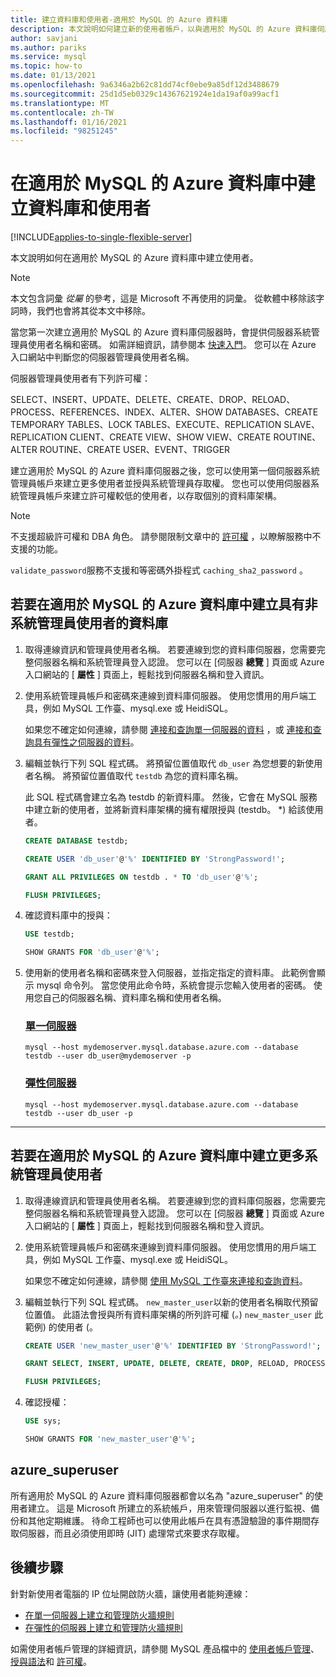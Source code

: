 ```yaml
---
title: 建立資料庫和使用者-適用於 MySQL 的 Azure 資料庫
description: 本文說明如何建立新的使用者帳戶，以與適用於 MySQL 的 Azure 資料庫伺服器互動。
author: savjani
ms.author: pariks
ms.service: mysql
ms.topic: how-to
ms.date: 01/13/2021
ms.openlocfilehash: 9a6346a2b62c81dd74cf0ebe9a85df12d3488679
ms.sourcegitcommit: 25d1d5eb0329c14367621924e1da19af0a99acf1
ms.translationtype: MT
ms.contentlocale: zh-TW
ms.lasthandoff: 01/16/2021
ms.locfileid: "98251245"
---
```

# <a name="create-databases-and-users-in-azure-database-for-mysql"></a>在適用於 MySQL 的 Azure 資料庫中建立資料庫和使用者

[!INCLUDE[applies-to-single-flexible-server](includes/applies-to-single-flexible-server.md)]

本文說明如何在適用於 MySQL 的 Azure 資料庫中建立使用者。

> [!NOTE]
> 本文包含詞彙 _從屬_ 的參考，這是 Microsoft 不再使用的詞彙。 從軟體中移除該字詞時，我們也會將其從本文中移除。
>

當您第一次建立適用於 MySQL 的 Azure 資料庫伺服器時，會提供伺服器系統管理員使用者名稱和密碼。 如需詳細資訊，請參閱本 [快速入門](quickstart-create-mysql-server-database-using-azure-portal.md)。 您可以在 Azure 入口網站中判斷您的伺服器管理員使用者名稱。

伺服器管理員使用者有下列許可權：

   SELECT、INSERT、UPDATE、DELETE、CREATE、DROP、RELOAD、PROCESS、REFERENCES、INDEX、ALTER、SHOW DATABASES、CREATE TEMPORARY TABLES、LOCK TABLES、EXECUTE、REPLICATION SLAVE、REPLICATION CLIENT、CREATE VIEW、SHOW VIEW、CREATE ROUTINE、ALTER ROUTINE、CREATE USER、EVENT、TRIGGER

建立適用於 MySQL 的 Azure 資料庫伺服器之後，您可以使用第一個伺服器系統管理員帳戶來建立更多使用者並授與系統管理員存取權。 您也可以使用伺服器系統管理員帳戶來建立許可權較低的使用者，以存取個別的資料庫架構。

> [!NOTE]
> 不支援超級許可權和 DBA 角色。 請參閱限制文章中的 [許可權](concepts-limits.md#privileges--data-manipulation-support) ，以瞭解服務中不支援的功能。
>
> `validate_password`服務不支援和等密碼外掛程式 `caching_sha2_password` 。

## <a name="to-create-a-database-with-a-non-admin-user-in-azure-database-for-mysql"></a>若要在適用於 MySQL 的 Azure 資料庫中建立具有非系統管理員使用者的資料庫

1. 取得連線資訊和管理員使用者名稱。
   若要連線到您的資料庫伺服器，您需要完整伺服器名稱和系統管理員登入認證。 您可以在 [伺服器 **總覽** ] 頁面或 Azure 入口網站的 [ **屬性** ] 頁面上，輕鬆找到伺服器名稱和登入資訊。

2. 使用系統管理員帳戶和密碼來連線到資料庫伺服器。 使用您慣用的用戶端工具，例如 MySQL 工作臺、mysql.exe 或 HeidiSQL。

   如果您不確定如何連線，請參閱 [連接和查詢單一伺服器的資料](./connect-workbench.md) ，或 [連接和查詢具有彈性之伺服器的資料](./flexible-server/connect-workbench.md)。

3. 編輯並執行下列 SQL 程式碼。 將預留位置值取代 `db_user` 為您想要的新使用者名稱。 將預留位置值取代 `testdb` 為您的資料庫名稱。

   此 SQL 程式碼會建立名為 testdb 的新資料庫。 然後，它會在 MySQL 服務中建立新的使用者，並將新資料庫架構的擁有權限授與 (testdb。 \*) 給該使用者。

   ```sql
   CREATE DATABASE testdb;

   CREATE USER 'db_user'@'%' IDENTIFIED BY 'StrongPassword!';

   GRANT ALL PRIVILEGES ON testdb . * TO 'db_user'@'%';

   FLUSH PRIVILEGES;
   ```

4. 確認資料庫中的授與：

   ```sql
   USE testdb;

   SHOW GRANTS FOR 'db_user'@'%';
   ```

5. 使用新的使用者名稱和密碼來登入伺服器，並指定指定的資料庫。 此範例會顯示 mysql 命令列。 當您使用此命令時，系統會提示您輸入使用者的密碼。 使用您自己的伺服器名稱、資料庫名稱和使用者名稱。

   ### <a name="single-server"></a>[單一伺服器](#tab/single-server)

   ```azurecli-interactive
   mysql --host mydemoserver.mysql.database.azure.com --database testdb --user db_user@mydemoserver -p
   ```

   ### <a name="flexible-server"></a>[彈性伺服器](#tab/flexible-server)

   ```azurecli-interactive
   mysql --host mydemoserver.mysql.database.azure.com --database testdb --user db_user -p
   ```
 ---

## <a name="to-create-more-admin-users-in-azure-database-for-mysql"></a>若要在適用於 MySQL 的 Azure 資料庫中建立更多系統管理員使用者

1. 取得連線資訊和管理員使用者名稱。
   若要連線到您的資料庫伺服器，您需要完整伺服器名稱和系統管理員登入認證。 您可以在 [伺服器 **總覽** ] 頁面或 Azure 入口網站的 [ **屬性** ] 頁面上，輕鬆找到伺服器名稱和登入資訊。

2. 使用系統管理員帳戶和密碼來連線到資料庫伺服器。 使用您慣用的用戶端工具，例如 MySQL 工作臺、mysql.exe 或 HeidiSQL。

   如果您不確定如何連線，請參閱 [使用 MySQL 工作臺來連接和查詢資料](./connect-workbench.md)。

3. 編輯並執行下列 SQL 程式碼。 `new_master_user`以新的使用者名稱取代預留位置值。 此語法會授與所有資料庫架構的所列許可權 (*。*) `new_master_user` 此範例) 的使用者 (。

   ```sql
   CREATE USER 'new_master_user'@'%' IDENTIFIED BY 'StrongPassword!';

   GRANT SELECT, INSERT, UPDATE, DELETE, CREATE, DROP, RELOAD, PROCESS, REFERENCES, INDEX, ALTER, SHOW DATABASES, CREATE TEMPORARY TABLES, LOCK TABLES, EXECUTE, REPLICATION SLAVE, REPLICATION CLIENT, CREATE VIEW, SHOW VIEW, CREATE ROUTINE, ALTER ROUTINE, CREATE USER, EVENT, TRIGGER ON *.* TO 'new_master_user'@'%' WITH GRANT OPTION;

   FLUSH PRIVILEGES;
   ```

4. 確認授權：

   ```sql
   USE sys;

   SHOW GRANTS FOR 'new_master_user'@'%';
   ```

## <a name="azure_superuser"></a>azure_superuser

所有適用於 MySQL 的 Azure 資料庫伺服器都會以名為 "azure_superuser" 的使用者建立。 這是 Microsoft 所建立的系統帳戶，用來管理伺服器以進行監視、備份和其他定期維護。 待命工程師也可以使用此帳戶在具有憑證驗證的事件期間存取伺服器，而且必須使用即時 (JIT) 處理常式來要求存取權。

## <a name="next-steps"></a>後續步驟

針對新使用者電腦的 IP 位址開啟防火牆，讓使用者能夠連線：

* [在單一伺服器上建立和管理防火牆規則](howto-manage-firewall-using-portal.md)
* [在彈性的伺服器上建立和管理防火牆規則](flexible-server/how-to-connect-tls-ssl.md)

如需使用者帳戶管理的詳細資訊，請參閱 MySQL 產品檔中的 [使用者帳戶管理](https://dev.mysql.com/doc/refman/5.7/en/access-control.html)、 [授與語法](https://dev.mysql.com/doc/refman/5.7/en/grant.html)和 [許可權](https://dev.mysql.com/doc/refman/5.7/en/privileges-provided.html)。

